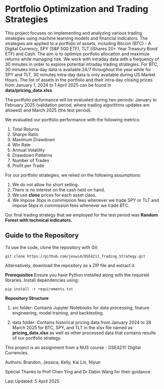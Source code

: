 # Portfolio Optimization and Trading Strategies

This project focuses on implementing and analyzing various trading strategies using machine learning models and financial indicators. The strategies are applied to a portfolio of assets, including Bitcoin (BTC) - A Digital Currency, SPY (S&P 500 ETF), TLT (iShares 20+ Year Treasury Bond ETF) and Cash. The aim is to optimize portfolio allocation and maximize returns while managing risk. We work with intraday data with a frequency of 30 minutes in order to explore potential intraday trading strategies. For BTC, 30 minutes intra-day data is available 24/7 throughout the year while for SPY and TLT, 30 minutes intra-day data is only available during US Market Hours. The list of assets in the portfolio and their intra-day closing prices from January 1, 2024 to 1 April 2025 can be found in **data/pricing_data.xlsx**. 

The portfolio performance will be evaluated during two periods: January to February 2025 (validation period, where trading algorithms updates are allowed) and March 2025 (the test period). 

We evaluated our portfolio performance with the following metrics:
1) Total Returns
2) Sharpe Ratio
3) Maximum Drawdown
4) Win Rate
5) Annual Volatility
6) Drawdown Patterns
7) Number of Trades
8) Profit per Trade

For our portfolio strategies, we relied on the following assumptions:
1) We do not allow for short selling.
2) There is no interest on the cash held on hand.
3) We use **close** prices for each asset class.
4) We impose 3bps in commission fees whenever we trade SPY or TLT and impose 5bps in commission fees whenever we trade BTC.

Our final trading strategy that we employed for the test period was **Random Forest with technical indicators**.

## Guide to the Repository
To use the code, clone the repository with Git:
```
git clone https://github.com/jeswid/DSE4211_Trading_Strategy.git
```
Alternatively, download the repository as a ZIP file and extract it.

**Prerequisites**
Ensure you have Python installed along with the required libraries. Install dependencies using:
```
pip install -r requirements.txt
```

**Repository Structure** 
1) src folder: Contains Jupyter Notebooks for data processing, feature engineering, model training, and backtesting.

2) data folder: Contains historical pricing data from January 2024 to 28 March 2025 for BTC, SPY, and TLT in the xlsx file named as **pricing_data.xlsx** as well as other processed data that contains results of our portfolio strategy. 

This project is an assignment from a NUS course - DSE4211: Digital Currencies.

Authors: Brandon, Jessica, Kelly, Kai Lin, Niyun

Special Thanks to Prof Chen Ying and Dr Dabin Wang for their guidance.

Last Updated: 5 April 2025
